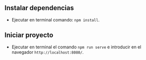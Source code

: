 
## Instalar dependencias
- Ejecutar en terminal comando: `npm install`.

## Iniciar proyecto
- Ejecutar en terminal el comando `npm run serve` e introducir en el navegador `http://localhost:8080/`.

